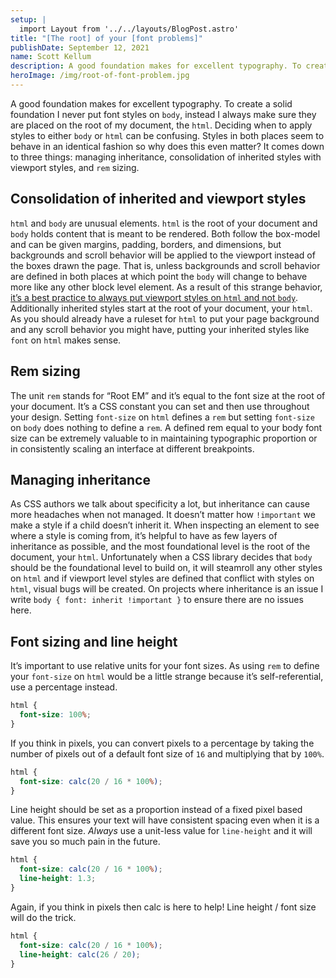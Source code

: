 ```yaml
---
setup: |
  import Layout from '../../layouts/BlogPost.astro'
title: "[The root] of your [font problems]"
publishDate: September 12, 2021
name: Scott Kellum
description: A good foundation makes for excellent typography. To create a solid foundation I never put font styles on body, instead I always make sure they are placed on the root of my document, the html. When to apply styles to body or html is confusing. Styles in both places seem to behave in an identical fashion so why does this even matter? It comes down to three things — managing inheritance, consolidation of inherited styles with viewport styles, and rem sizing.
heroImage: /img/root-of-font-problem.jpg
---
```


A good foundation makes for excellent typography. To create a solid foundation I never put font styles on `body`, instead I always make sure they are placed on the root of my document, the `html`. Deciding when to apply styles to either `body` or `html` can be confusing. Styles in both places seem to behave in an identical fashion so why does this even matter? It comes down to three things: managing inheritance, consolidation of inherited styles with viewport styles, and `rem` sizing.

## Consolidation of inherited and viewport styles

`html` and `body` are unusual elements. `html` is the root of your document and `body` holds content that is meant to be rendered. Both follow the box-model and can be given margins, padding, borders, and dimensions, but backgrounds and scroll behavior will be applied to the viewport instead of the boxes drawn the page. That is, unless backgrounds and scroll behavior are defined in both places at which point the `body` will change to behave more like any other block level element. As a result of this strange behavior, [it’s a best practice to always put viewport styles on `html` and not `body`](https://twitter.com/TerribleMia/status/1380310383588646916). Additionally inherited styles start at the root of your document, your `html`. As you should already have a ruleset for `html` to put your page background and any scroll behavior you might have, putting your inherited styles like `font` on `html` makes sense.

## Rem sizing

The unit `rem` stands for “Root EM” and it’s equal to the font size at the root of your document. It’s a CSS constant you can set and then use throughout your design. Setting `font-size` on `html` defines a `rem` but setting `font-size` on `body` does nothing to define a `rem`. A defined rem equal to your body font size can be extremely valuable to in maintaining typographic proportion or in consistently scaling an interface at different breakpoints.

## Managing inheritance

As CSS authors we talk about specificity a lot, but inheritance can cause more headaches when not managed. It doesn’t matter how `!important` we make a style if a child doesn’t inherit it. When inspecting an element to see where a style is coming from, it’s helpful to have as few layers of inheritance as possible, and the most foundational level is the root of the document, your `html`. Unfortunately when a CSS library decides that `body` should be the foundational level to build on, it will steamroll any other styles on `html` and if viewport level styles are defined that conflict with styles on `html`, visual bugs will be created. On projects where inheritance is an issue I write `body { font: inherit !important }` to ensure there are no issues here.

## Font sizing and line height

It’s important to use relative units for your font sizes. As using `rem` to define your `font-size` on `html` would be a little strange because it’s self-referential, use a percentage instead.

```css
html {
  font-size: 100%;
}
```

If you think in pixels, you can convert pixels to a percentage by taking the number of pixels out of a default font size of `16` and multiplying that by `100%`.

```css
html {
  font-size: calc(20 / 16 * 100%);
}
```

Line height should be set as a proportion instead of a fixed pixel based value. This ensures your text will have consistent spacing even when it is a different font size. _Always_ use a unit-less value for `line-height` and it will save you so much pain in the future.

```css
html {
  font-size: calc(20 / 16 * 100%);
  line-height: 1.3;
}
```

Again, if you think in pixels then calc is here to help! Line height / font size will do the trick.

```css
html {
  font-size: calc(20 / 16 * 100%);
  line-height: calc(26 / 20);
}
```